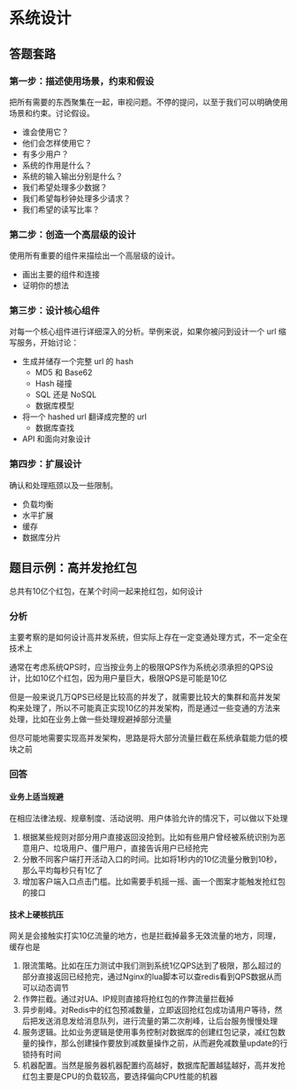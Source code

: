 # 系统设计

## 答题套路

### 第一步：描述使用场景，约束和假设

把所有需要的东西聚集在一起，审视问题。不停的提问，以至于我们可以明确使用场景和约束。讨论假设。

* 谁会使用它？
* 他们会怎样使用它？
* 有多少用户？
* 系统的作用是什么？
* 系统的输入输出分别是什么？
* 我们希望处理多少数据？
* 我们希望每秒钟处理多少请求？
* 我们希望的读写比率？

### 第二步：创造一个高层级的设计

使用所有重要的组件来描绘出一个高层级的设计。

* 画出主要的组件和连接
* 证明你的想法

### 第三步：设计核心组件

对每一个核心组件进行详细深入的分析。举例来说，如果你被问到设计一个 url 缩写服务，开始讨论：

* 生成并储存一个完整 url 的 hash
  * MD5 和 Base62
  * Hash 碰撞
  * SQL 还是 NoSQL
  * 数据库模型
* 将一个 hashed url 翻译成完整的 url
  * 数据库查找
* API 和面向对象设计

### 第四步：扩展设计

确认和处理瓶颈以及一些限制。

* 负载均衡
* 水平扩展
* 缓存
* 数据库分片

## 题目示例：高并发抢红包

总共有10亿个红包，在某个时间一起来抢红包，如何设计

### 分析

主要考察的是如何设计高并发系统，但实际上存在一定变通处理方式，不一定全在技术上

通常在考虑系统QPS时，应当按业务上的极限QPS作为系统必须承担的QPS设计，比如10亿个红包，因为用户量巨大，极限QPS是可能是10亿

但是一般来说几万QPS已经是比较高的并发了，就需要比较大的集群和高并发架构来处理了，所以不可能真正实现10亿的并发架构，而是通过一些变通的方法来处理，比如在业务上做一些处理规避掉部分流量

但尽可能地需要实现高并发架构，思路是将大部分流量拦截在系统承载能力低的模块之前

### 回答

#### 业务上适当规避

在相应法律法规、规章制度、活动说明、用户体验允许的情况下，可以做以下处理

1. 根据某些规则对部分用户直接返回没抢到。比如有些用户曾经被系统识别为恶意用户、垃圾用户、僵尸用户，直接告诉用户已经抢完
2. 分散不同客户端打开活动入口的时间。比如将1秒内的10亿流量分散到10秒，那么平均每秒只有1亿了
3. 增加客户端入口点击门槛。比如需要手机摇一摇、画一个图案才能触发抢红包的接口

#### 技术上硬核抗压

网关是会接触实打实10亿流量的地方，也是拦截掉最多无效流量的地方，同理，缓存也是

1. 限流策略。比如在压力测试中我们测到系统1亿QPS达到了极限，那么超过的部分直接返回已经抢完，通过Nginx的lua脚本可以查redis看到QPS数据从而可以动态调节
2. 作弊拦截。通过对UA、IP规则直接将抢红包的作弊流量拦截掉
3. 异步削峰。对Redis中的红包预减数量，立即返回抢红包成功请用户等待，然后把发送消息发给消息队列，进行流量的第二次削峰，让后台服务慢慢处理
4. 服务逻辑。比如业务逻辑是使用事务控制对数据库的创建红包记录，减红包数量的操作，那么创建操作要放到减数量操作之前，从而避免减数量update的行锁持有时间
5. 机器配置。当然是服务器机器配置约高越好，数据库配置越猛越好，高并发抢红包主要是CPU的负载较高，要选择偏向CPU性能的机器
